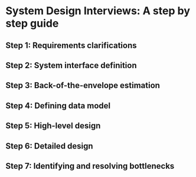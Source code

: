 # System Design Interviews: A step by step guide

## Step 1: Requirements clarifications

## Step 2: System interface definition

## Step 3: Back-of-the-envelope estimation

## Step 4: Defining data model

## Step 5: High-level design

## Step 6: Detailed design

## Step 7: Identifying and resolving bottlenecks